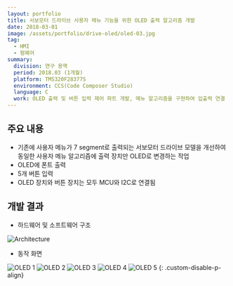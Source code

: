 ```yaml
---
layout: portfolio
title: 서보모터 드라이브 사용자 메뉴 기능을 위한 OLED 출력 알고리즘 개발
date: 2018-03-01
image: /assets/portfolio/drive-oled/oled-03.jpg
tag:
  - HMI
  - 펌웨어
summary:
  division: 연구 용역
  period: 2018.03 (1개월)
  platform: TMS320F28377S
  environment: CCS(Code Composer Studio)
  language: C
  work: OLED 출력 및 버튼 입력 제어 파트 개발, 메뉴 알고리즘을 구현하여 입출력 연결
---
```


## 주요 내용

* 기존에 사용자 메뉴가 7 segment로 출력되는 서보모터 드라이브 모델을 개선하여 동일한 사용자 메뉴 알고리즘에 출력 장치만 OLED로 변경하는 작업
* OLED에 폰트 출력
* 5개 버튼 입력
* OLED 장치와 버튼 장치는 모두 MCU와 I2C로 연결됨

## 개발 결과

* 하드웨어 및 소프트웨어 구조

![Architecture]({{site.baseurl}}/assets/portfolio/drive-oled/architecture.png)

* 동작 화면

![OLED 1]({{site.baseurl}}/assets/portfolio/drive-oled/oled-01.jpg)
![OLED 2]({{site.baseurl}}/assets/portfolio/drive-oled/oled-02.jpg)
![OLED 3]({{site.baseurl}}/assets/portfolio/drive-oled/oled-03.jpg)
![OLED 4]({{site.baseurl}}/assets/portfolio/drive-oled/oled-04.jpg)
![OLED 5]({{site.baseurl}}/assets/portfolio/drive-oled/oled-05.jpg)
{: .custom-disable-p-align}
